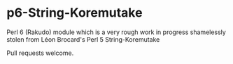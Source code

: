 # p6-String-Koremutake

Perl 6 (Rakudo) module which is a very rough work in progress shamelessly
stolen from Léon Brocard's Perl 5 String-Koremutake

Pull requests welcome.
